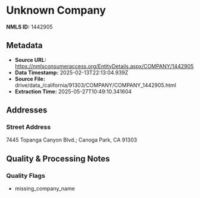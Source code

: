 # Unknown Company

**NMLS ID:** 1442905

## Metadata
- **Source URL:** https://nmlsconsumeraccess.org/EntityDetails.aspx/COMPANY/1442905
- **Data Timestamp:** 2025-02-13T22:13:04.939Z
- **Source File:** drive/data_/california/91303/COMPANY/COMPANY_1442905.html
- **Extraction Time:** 2025-05-27T10:49:10.341604

## Addresses
### Street Address
7445 Topanga Canyon Blvd.; Canoga Park, CA 91303

## Quality & Processing Notes
### Quality Flags
- missing_company_name
